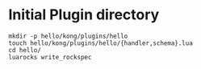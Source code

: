 # Initial Plugin directory

```
mkdir -p hello/kong/plugins/hello
touch hello/kong/plugins/hello/{handler,schema}.lua
cd hello/
luarocks write_rockspec
```
